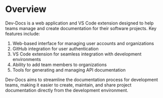 

  # Overview

Dev-Docs is a web application and VS Code extension designed to help teams manage and create documentation for their software projects. Key features include:

1. Web-based interface for managing user accounts and organizations
2. GitHub integration for user authentication
3. VS Code extension for seamless integration with development environments
4. Ability to add team members to organizations
5. Tools for generating and managing API documentation

Dev-Docs aims to streamline the documentation process for development teams, making it easier to create, maintain, and share project documentation directly from the development environment.

  
